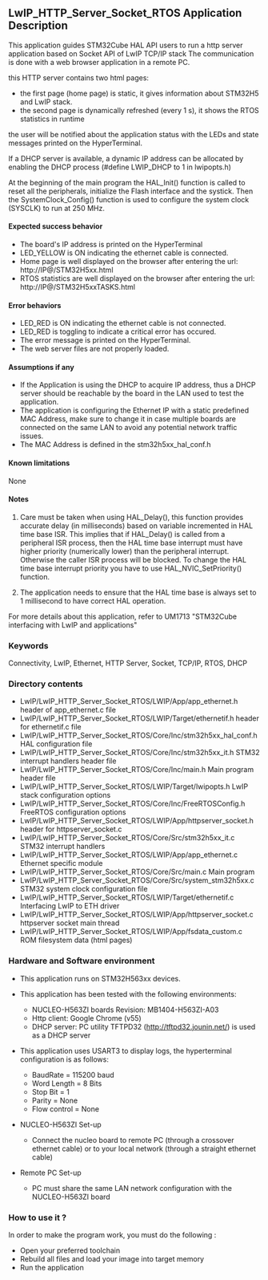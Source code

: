 ## LwIP_HTTP_Server_Socket_RTOS Application Description

This application guides STM32Cube HAL API users to run a http server application
based on Socket API of LwIP TCP/IP stack
The communication is done with a web browser application in a remote PC.

this HTTP server contains two html pages:
  + the first page (home page) is static, it gives information about STM32H5
    and LwIP stack.
  + the second page is dynamically refreshed (every 1 s), it shows the RTOS
    statistics in runtime

the user will be notified about the application status with the LEDs and
state messages printed on the HyperTerminal.

If a DHCP server is available, a dynamic IP address can be allocated by enabling
the DHCP process (#define LWIP_DHCP to 1 in lwipopts.h)

At the beginning of the main program the HAL_Init() function is called to reset
all the peripherals, initialize the Flash interface and the systick.
Then the SystemClock_Config() function is used to configure the system clock
(SYSCLK) to run at 250 MHz.

#### Expected success behavior
   - The board's IP address is printed on the HyperTerminal
   - LED_YELLOW is ON indicating the ethernet cable is connected.
   - Home page is well displayed on the browser after entering the url: http://IP@/STM32H5xx.html
   - RTOS statistics are well displayed on the browser after entering the url: http://IP@/STM32H5xxTASKS.html

#### Error behaviors
   - LED_RED is ON indicating the ethernet cable is not connected.
   - LED_RED is toggling to indicate a critical error has occured.
   - The error message is printed on the HyperTerminal.
   - The web server files are not properly loaded.

#### Assumptions if any
   - If the Application is using the DHCP to acquire IP address, thus a DHCP server should be reachable by the board in
   the LAN used to test the application.
   - The application is configuring the Ethernet IP with a static predefined MAC Address, make sure to change it in case
   multiple boards are connected on the same LAN to avoid any potential network traffic issues.
   - The MAC Address is defined in the stm32h5xx_hal_conf.h

#### Known limitations
None

#### Notes
   1. Care must be taken when using HAL_Delay(), this function provides accurate delay (in milliseconds)
      based on variable incremented in HAL time base ISR. This implies that if HAL_Delay() is called from
      a peripheral ISR process, then the HAL time base interrupt must have higher priority (numerically lower)
      than the peripheral interrupt. Otherwise the caller ISR process will be blocked.
      To change the HAL time base interrupt priority you have to use HAL_NVIC_SetPriority() function.

   2. The application needs to ensure that the HAL time base is always set to 1 millisecond
      to have correct HAL operation.

For more details about this application, refer to UM1713 "STM32Cube interfacing with LwIP and applications"


### Keywords

Connectivity, LwIP, Ethernet, HTTP Server, Socket, TCP/IP, RTOS, DHCP

### Directory contents

  - LwIP/LwIP_HTTP_Server_Socket_RTOS/LWIP/App/app_ethernet.h          header of app_ethernet.c file
  - LwIP/LwIP_HTTP_Server_Socket_RTOS/LWIP/Target/ethernetif.h         header for ethernetif.c file
  - LwIP/LwIP_HTTP_Server_Socket_RTOS/Core/Inc/stm32h5xx_hal_conf.h    HAL configuration file
  - LwIP/LwIP_HTTP_Server_Socket_RTOS/Core/Inc/stm32h5xx_it.h          STM32 interrupt handlers header file
  - LwIP/LwIP_HTTP_Server_Socket_RTOS/Core/Inc/main.h                  Main program header file
  - LwIP/LwIP_HTTP_Server_Socket_RTOS/LWIP/Target/lwipopts.h           LwIP stack configuration options
  - LwIP/LwIP_HTTP_Server_Socket_RTOS/Core/Inc/FreeRTOSConfig.h        FreeRTOS configuration options
  - LwIP/LwIP_HTTP_Server_Socket_RTOS/LWIP/App/httpserver_socket.h     header for httpserver_socket.c
  - LwIP/LwIP_HTTP_Server_Socket_RTOS/Core/Src/stm32h5xx_it.c          STM32 interrupt handlers
  - LwIP/LwIP_HTTP_Server_Socket_RTOS/LWIP/App/app_ethernet.c          Ethernet specific module
  - LwIP/LwIP_HTTP_Server_Socket_RTOS/Core/Src/main.c                  Main program
  - LwIP/LwIP_HTTP_Server_Socket_RTOS/Core/Src/system_stm32h5xx.c      STM32 system clock configuration file
  - LwIP/LwIP_HTTP_Server_Socket_RTOS/LWIP/Target/ethernetif.c         Interfacing LwIP to ETH driver
  - LwIP/LwIP_HTTP_Server_Socket_RTOS/LWIP/App/httpserver_socket.c     httpserver socket main thread
  - LwIP/LwIP_HTTP_Server_Socket_RTOS/LWIP/App/fsdata_custom.c         ROM filesystem data (html pages)


### Hardware and Software environment

  - This application runs on STM32H563xx devices.

  - This application has been tested with the following environments:
     - NUCLEO-H563ZI boards Revision: MB1404-H563ZI-A03
     - Http client: Google Chrome (v55)
     - DHCP server:  PC utility TFTPD32 (http://tftpd32.jounin.net/) is used as a DHCP server

  - This application uses USART3 to display logs, the hyperterminal configuration is as follows:
      - BaudRate = 115200 baud
      - Word Length = 8 Bits
      - Stop Bit = 1
      - Parity = None
      - Flow control = None

  - NUCLEO-H563ZI Set-up
    - Connect the nucleo board to remote PC (through a crossover ethernet cable)
      or to your local network (through a straight ethernet cable)

  - Remote PC Set-up
    - PC must share the same LAN network configuration with the NUCLEO-H563ZI board


### How to use it ?

In order to make the program work, you must do the following :

 - Open your preferred toolchain
 - Rebuild all files and load your image into target memory
 - Run the application
